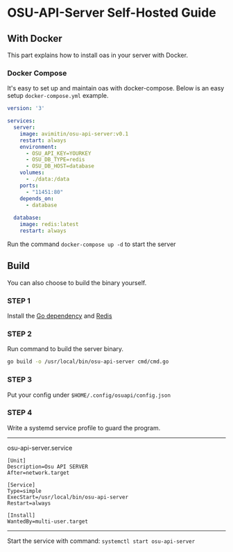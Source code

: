 # OSU-API-Server Self-Hosted Guide

## With Docker

This part explains how to install oas in your server with Docker.

### Docker Compose

It's easy to set up and maintain oas with docker-compose. Below is
an easy setup `docker-compose.yml` example.

```yaml
version: '3'

services:
  server:
    image: avimitin/osu-api-server:v0.1
    restart: always
    environment:
      - OSU_API_KEY=YOURKEY
      - OSU_DB_TYPE=redis
      - OSU_DB_HOST=database
    volumes:
      - ./data:/data
    ports:
      - "11451:80"
    depends_on:
      - database
  
  database:
    image: redis:latest
    restart: always
```

Run the command `docker-compose up -d` to start the server

## Build

You can also choose to build the binary yourself.

### STEP 1

Install the [Go dependency](https://golang.org/dl/)
and [Redis](https://redis.io/download)

### STEP 2

Run command to build the server binary.

```bash
go build -o /usr/local/bin/osu-api-server cmd/cmd.go
```

### STEP 3

Put your config under `$HOME/.config/osuapi/config.json`

### STEP 4

Write a systemd service profile to guard the program.

---
osu-api-server.service

```unit file (systemd)
[Unit]
Description=Osu API SERVER
After=network.target

[Service]
Type=simple
ExecStart=/usr/local/bin/osu-api-server
Restart=always

[Install]
WantedBy=multi-user.target
```

---

Start the service with command: `systemctl start osu-api-server`